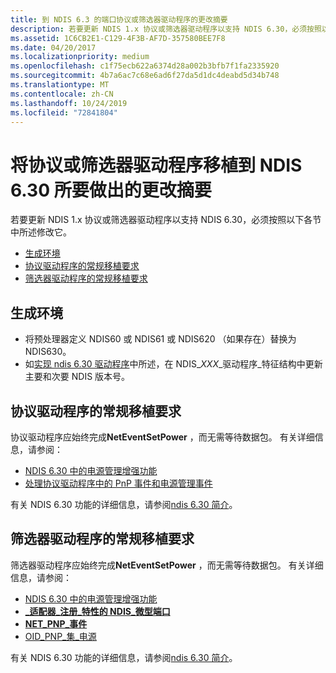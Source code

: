 ```yaml
---
title: 到 NDIS 6.3 的端口协议或筛选器驱动程序的更改摘要
description: 若要更新 NDIS 1.x 协议或筛选器驱动程序以支持 NDIS 6.30，必须按照以下各节中所述修改它。
ms.assetid: 1C6CB2E1-C129-4F3B-AF7D-357580BEE7F8
ms.date: 04/20/2017
ms.localizationpriority: medium
ms.openlocfilehash: c1f75ecb622a6374d28a002b3bfb7f1fa2335920
ms.sourcegitcommit: 4b7a6ac7c68e6ad6f27da5d1dc4deabd5d34b748
ms.translationtype: MT
ms.contentlocale: zh-CN
ms.lasthandoff: 10/24/2019
ms.locfileid: "72841804"
---
```

# <a name="summary-of-changes-required-to-port-a-protocol-or-filter-driver-to-ndis-630"></a>将协议或筛选器驱动程序移植到 NDIS 6.30 所要做出的更改摘要


若要更新 NDIS 1.x 协议或筛选器驱动程序以支持 NDIS 6.30，必须按照以下各节中所述修改它。

-   [生成环境](#build-environment)
-   [协议驱动程序的常规移植要求](#general-porting-requirements-for-protocol-drivers)
-   [筛选器驱动程序的常规移植要求](#general-porting-requirements-for-filter-drivers)

## <a name="build-environment"></a>生成环境


-   将预处理器定义 NDIS60 或 NDIS61 或 NDIS620 （如果存在）替换为 NDIS630。
-   如[实现 ndis 6.30 驱动程序](implementing-an-ndis-6-30-driver.md)中所述，在 NDIS\_*XXX*\_驱动程序\_特征结构中更新主要和次要 NDIS 版本号。

## <a name="general-porting-requirements-for-protocol-drivers"></a>协议驱动程序的常规移植要求


协议驱动程序应始终完成**NetEventSetPower** ，而无需等待数据包。 有关详细信息，请参阅：

-   [NDIS 6.30 中的电源管理增强功能](power-management-enhancements-in-ndis-6-30.md)
-   [处理协议驱动程序中的 PnP 事件和电源管理事件](handling-pnp-events-and-power-management-events-in-a-protocol-driver.md)

有关 NDIS 6.30 功能的详细信息，请参阅[ndis 6.30 简介](introduction-to-ndis-6-30.md)。

## <a name="general-porting-requirements-for-filter-drivers"></a>筛选器驱动程序的常规移植要求


筛选器驱动程序应始终完成**NetEventSetPower** ，而无需等待数据包。 有关详细信息，请参阅：

-   [NDIS 6.30 中的电源管理增强功能](power-management-enhancements-in-ndis-6-30.md)
-   [ **\_适配器\_注册\_特性的 NDIS\_微型端口**](https://docs.microsoft.com/windows-hardware/drivers/ddi/ndis/ns-ndis-_ndis_miniport_adapter_registration_attributes)
-   [**NET\_PNP\_事件**](https://docs.microsoft.com/windows-hardware/drivers/ddi/ndis/ns-ndis-_net_pnp_event)
-   [OID\_PNP\_集\_电源](https://docs.microsoft.com/windows-hardware/drivers/network/oid-pnp-set-power)

有关 NDIS 6.30 功能的详细信息，请参阅[ndis 6.30 简介](introduction-to-ndis-6-30.md)。

 

 






